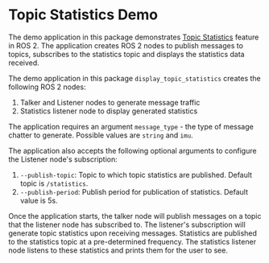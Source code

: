 # Topic Statistics Demo

The demo application in this package demonstrates [Topic Statistics](https://index.ros.org/doc/ros2/Concepts/About-Topic-Statistics/) feature in ROS 2.
The application creates ROS 2 nodes to publish messages to topics, subscribes to the statistics topic and displays the statistics data received.

The demo application in this package `display_topic_statistics` creates the following ROS 2 nodes:
1. Talker and Listener nodes to generate message traffic
2. Statistics listener node to display generated statistics

The application requires an argument `message_type` - the type of message chatter to generate.
Possible values are `string` and `imu`.

The application also accepts the following optional arguments to configure the Listener node's subscription:
1. `--publish-topic`: Topic to which topic statistics are published. Default topic is `/statistics`.
2. `--publish-period`: Publish period for publication of statistics. Default value is 5s.

Once the application starts, the talker node will publish messages on a topic that the listener node has subscribed to.
The listener's subscription will generate topic statistics upon receiving messages.
Statistics are published to the statistics topic at a pre-determined frequency.
The statistics listener node listens to these statistics and prints them for the user to see.
